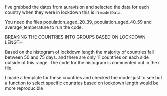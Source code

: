 I've grabbed the dates from auravision and selected the data for each country when they were in lockdown this is in `modelData`. 

You need the files population_aged_20_39, population_aged_40_59 and average_temperature to run the code.


BREAKING THE COUNTRIES INTO GROUPS BASED ON LOCKDOWN LENGTH

Based on the histogram of lockdown length the majority of countries fall between 50 and 75 days. and there are only 11 countries on each side outside of this range. 
The code for the histogram is commented out in the r file.

I made a template for these countries and checked the model just to see but a function to select specific countries based on lockdown length would be more reproducible 
